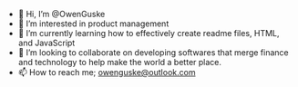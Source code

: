 - 👋 Hi, I’m @OwenGuske
- 👀 I’m interested in product management
- 🌱 I’m currently learning how to effectively create readme files, HTML, and JavaScript
- 💞️ I’m looking to collaborate on developing softwares that merge finance and technology to help make the world a better place. 
- 📫 How to reach me; owenguske@outlook.com


<!---
OwenGuske/OwenGuske is a ✨ special ✨ repository because its `README.md` (this file) appears on your GitHub profile.
You can click the Preview link to take a look at your changes.
--->
